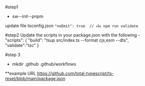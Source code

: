 #step1

-   sw--init--pnpm

update file tsconfig.json
`"noEmit": true  // เพื่อ npm run validate`

#step2
Update the scripts in your package.json with the following
-"scripts": {
"build": "tsup src/index.ts --format cjs,esm --dts",
"validate":"tsc"
}

#step 3

-   mkdir .github .github/workflows

\*\*example URL https://github.com/total-typescript/ts-reset/blob/main/package.json
